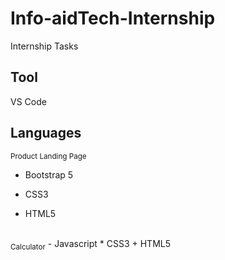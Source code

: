 # Info-aidTech-Internship
Internship Tasks
## Tool
VS Code
## Languages
<sub>Product Landing Page</sub>
- Bootstrap 5
* CSS3
+ HTML5
<br />
<sub>Calculator</sub>
- Javascript
* CSS3
+ HTML5
